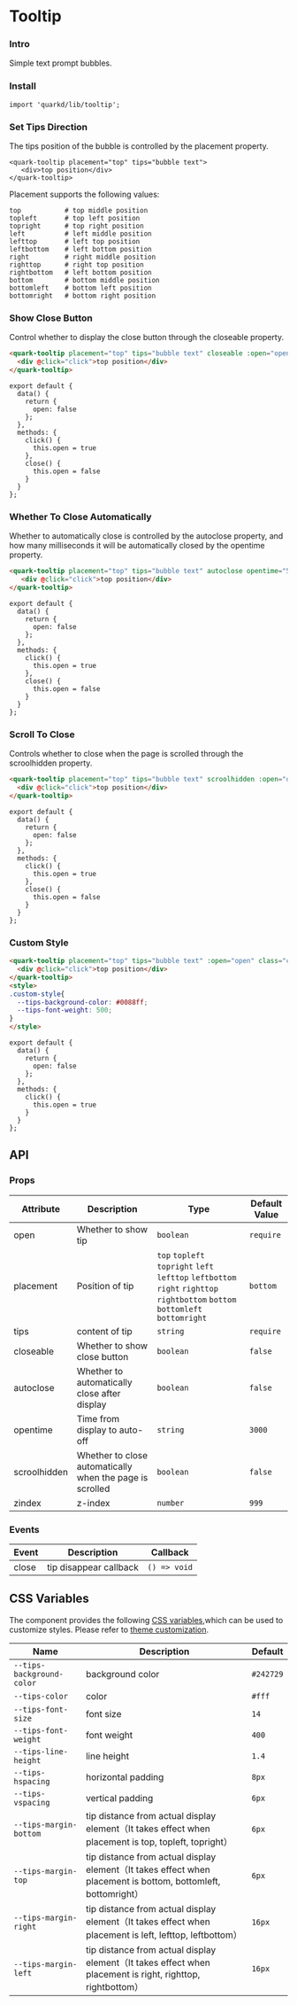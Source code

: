 # Tooltip

### Intro

Simple text prompt bubbles.

### Install

```tsx
import 'quarkd/lib/tooltip';
```
### Set Tips Direction

The tips position of the bubble is controlled by the placement property.

```tsx
<quark-tooltip placement="top" tips="bubble text">
   <div>top position</div>
</quark-tooltip>
```

Placement supports the following values:
```tsx
top           # top middle position
topleft       # top left position
topright      # top right position
left          # left middle position
lefttop       # left top position
leftbottom    # left bottom position
right         # right middle position
righttop      # right top position
rightbottom   # left bottom position
bottom        # bottom middle position
bottomleft    # bottom left position
bottomright   # bottom right position
```

### Show Close Button

Control whether to display the close button through the closeable property.

```html
<quark-tooltip placement="top" tips="bubble text" closeable :open="open" @close="close">
  <div @click="click">top position</div>
</quark-tooltip>
```

```JS
export default {
  data() {
    return {
      open: false
    };
  },
  methods: {
    click() {
      this.open = true
    },
    close() {
      this.open = false
    }
  }
};
```

### Whether To Close Automatically

Whether to automatically close is controlled by the autoclose property, and how many milliseconds it will be automatically closed by the opentime property.

```html
<quark-tooltip placement="top" tips="bubble text" autoclose opentime="5000" :open="open" @close="close">
   <div @click="click">top position</div>
</quark-tooltip>
```

```JS
export default {
  data() {
    return {
      open: false
    };
  },
  methods: {
    click() {
      this.open = true
    },
    close() {
      this.open = false
    }
  }
};
```

### Scroll To Close

Controls whether to close when the page is scrolled through the scroolhidden property.

```html
<quark-tooltip placement="top" tips="bubble text" scroolhidden :open="open" @close="close">
  <div @click="click">top position</div>
</quark-tooltip>
```

```JS
export default {
  data() {
    return {
      open: false
    };
  },
  methods: {
    click() {
      this.open = true
    },
    close() {
      this.open = false
    }
  }
};
```

### Custom Style

```html
<quark-tooltip placement="top" tips="bubble text" :open="open" class="custom-style">
  <div @click="click">top position</div>
</quark-tooltip>
<style>
.custom-style{
  --tips-background-color: #0088ff;
  --tips-font-weight: 500;
}
</style>
```

```JS
export default {
  data() {
    return {
      open: false
    };
  },
  methods: {
    click() {
      this.open = true
    }
  }
};
```

## API

### Props

| Attribute     | Description                      | Type   | Default Value    |
|---------------|----------------------------------|--------|------------------|
| open          | Whether to show tip | `boolean` |  `require` |
| placement     | Position of tip |  `top`  `topleft`  `topright` `left` `lefttop` `leftbottom` `right` `righttop` `rightbottom`   `bottom` `bottomleft` `bottomright`  | `bottom`  |
| tips          | content of tip        | `string ` | `require` |
| closeable     | Whether to show close button   | `boolean` |`false` |
| autoclose     | Whether to automatically close after display  | `boolean` | `false`|
| opentime      | Time from display to auto-off     | `string` | `3000` |
| scroolhidden  | Whether to close automatically when the page is scrolled  | `boolean` | `false` |
| zindex        | z-index   | `number` | `999`  |


### Events
| Event         | Description                             | Callback   |
|--------------|----------------------------------|--------|
| close         | tip disappear callback |     ` () => void `   |


## CSS Variables

The component provides the following [CSS variables](https://developer.mozilla.org/zh-CN/docs/Web/CSS/Using_CSS_custom_properties),which can be used to customize styles. Please refer to [theme customization](#/zh-CN/guide/theme).

| Name                      | Description                         | Default         |
| ------------------------- | ----------------------------------- | --------------- |
| `--tips-background-color` | background color                    | `#242729`       |
| `--tips-color`            | color                               | `#fff`          |
| `--tips-font-size`        | font size                           | `14`            |
| `--tips-font-weight`      |  font weight                        | `400`           |
| `--tips-line-height`      | line height                         | `1.4`           |
| `--tips-hspacing`         | horizontal padding                  | `8px`           |
| `--tips-vspacing`         | vertical padding                    | `6px`           |
| `--tips-margin-bottom`    | tip distance from actual display element（It takes effect when placement is top, topleft, topright） | `6px` |
| `--tips-margin-top`       | tip distance from actual display element（It takes effect when placement is bottom, bottomleft, bottomright）   | `6px` |
| `--tips-margin-right`     | tip distance from actual display element（It takes effect when placement is left, lefttop, leftbottom） | `16px` |
| `--tips-margin-left`      | tip distance from actual display element（It takes effect when placement is right, righttop, rightbottom） | `16px` |



